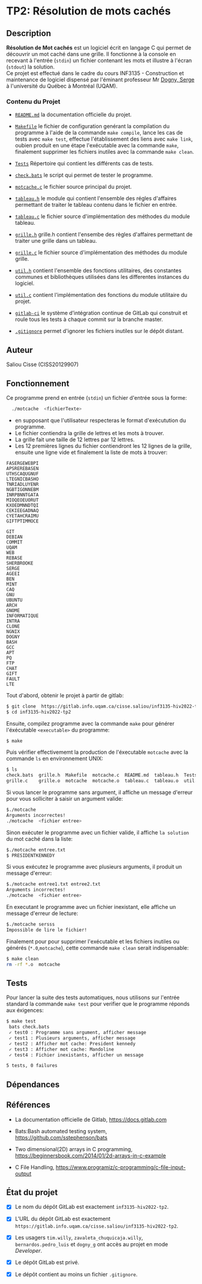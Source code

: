 # TP2: Résolution de mots cachés 
## Description
**Résolution de Mot cachés** est un logiciel écrit en langage C qui permet de découvrir un mot caché dans une grille.  Il fonctionne à la console en recevant à l'entrée (`stdin`) un fichier contenant les mots et illustre à l'écran (`stdout`) la solution. \
Ce projet est effectué dans le cadre du cours INF3135 - Construction et maintenance de logiciel dispensé par l'éminant professeur Mr [Dogny, Serge](https://gitlab.info.uqam.ca/dogny_g) à l'université du Québec à Montréal (UQAM).


### Contenu du Projet 

* [`README.md`](README.md) la documentation officielle du projet.
* [`Makefile`](Makefile) le fichier de configuration genérant la compilation du programme à l'aide de la commande `make compile`, lance les cas de tests avec `make test`, effectue l'établissement des liens avec `make link`, oubien produit en une étape l'exécutable avec la commande `make`, finalement supprimer les fichiers inutiles avec la commande `make clean`.

* [`Tests`](Tests) Répertoire qui contient les différents cas de tests.
* [`check.bats`](check.bats) le script qui permet de tester le programme. 
* [`motcache.c`](motcache.c) le fichier source principal du projet.
* [`tableau.h`](tableau.h) le module qui contient l'ensemble des régles d'affaires permettant de traiter le tableau contenu dans le fichier en entrée.
* [`tableau.c`](tableau.c) le fichier source d'implémentation des méthodes du module tableau.
* [`grille.h`](grille.h) grille.h contient l'ensembe des règles d'affaires permettant de traiter une grille dans un tableau.
* [`grille.c`](grille.c) le fichier source d'implémentation des méthodes du module grille.
* [`util.h`](util.h) contient l'ensemble des fonctions utilitaires, des constantes communes et bibliothèques utilisées dans les differentes instances du logiciel.
* [`util.c`](util.c) contient l'implémentation des fonctions du module utilitaire du projet.
* [`gitlab-ci`](#) le système d’intégration continue de GitLab qui construit et roule tous les tests à chaque commit sur la branche master.
* [`.gitignore`](.gitignore) permet d'ignorer les fichiers inutiles sur le dépôt distant.




## Auteur 
Saliou Cisse (CISS20129907)

## Fonctionnement
Ce programme prend en entrée (`stdin`) un fichier d'entrée sous la forme:

```sh
  ./motcache  <fichierTexte>
```

* en supposant que l'utilisateur respecteras le format d'exécutution du programme.
* Le fichier contiendra la grille de lettres et les mots à trouver. 
* La grille fait une taille de 12 lettres par 12 lettres.
* Les 12 premières lignes du fichier contiendront les 12
lignes de la grille, ensuite une ligne vide et finalement la liste de mots à trouver:
```text
FASERGEWEBPI
APSREREBASEN
UTHSCAQUGNUF
LTEGNICBASHO
TNRIADLUYENR
NGBTIGONNEBM
INRPBNNTGATA
MIOQEOEUORUT
KXOEDMNNDTQI
CEKIEEGADNAQ
CYETAHCRAIMU
GIFTPTIMMOCE

GIT
DEBIAN
COMMIT
UQAM
WEB
REBASE
SHERBROOKE
SERGE
AGEEI
BEN
MINT
CAQ
GNU
UBUNTU
ARCH
GNOME
INFORMATIQUE
INTRA
CLONE
NGNIX
DOGNY
BASH
GCC
APT
PQ
FTP
CHAT
GIFT
FAULT
LTE
```

Tout d'abord, obtenir le projet à partir de gitlab:

```sh
$ git clone  https://gitlab.info.uqam.ca/cisse.saliou/inf3135-hiv2022-tp2 
$ cd inf3135-hiv2022-tp2
```
Ensuite, compilez programme avec la  commande `make` pour générer l'éxécutable `<executable>` du programme:

```sh
$ make
```

Puis vérifier effectivememt la production de l'éxecutable `motcache` avec la commande `ls` en environnement UNIX:

```sh
$ ls 
check.bats  grille.h  Makefile  motcache.c  README.md  tableau.h  Tests   util.h
grille.c    grille.o  motcache  motcache.o  tableau.c  tableau.o  util.c  util.o
```
Si vous lancer le programme sans argument, il affiche un message d'erreur pour vous solliciter à saisir un argument valide:


```sh
$./motcache
Arguments incorrectes!
./motcache  <fichier entree>
```

Sinon exécuter le programme avec un fichier valide, il affiche `la solution` du mot caché dans la liste:

```sh
$./motcache entree.txt
$ PRESIDENTKENNEDY
```

Si vous exécutez le programme avec plusieurs arguments, il produit un message d'erreur:

```sh
$./motcache entree1.txt entree2.txt 
Arguments incorrectes!
./motcache  <fichier entree>
```

En executant le programme avec un fichier inexistant, elle affiche un message d'erreur de lecture: 

```sh
$./motcache sersss
Impossible de lire le fichier!
```

Finalement pour pour supprimer l'exécutable et les fichiers inutiles ou  générés (`*.0`,`motcache`), cette commande `make clean` serait indispensable:

```sh
$ make clean
rm -rf *.o  motcache
```


## Tests 

Pour lancer la suite des tests automatiques, nous utilisons sur l'entrée standard la commande `make test` pour verifier que le programme réponds aux éxigences:

```sh
$ make test
 bats check.bats
 ✓ test0 : Programme sans argument, afficher message
 ✓ test1 : Plusieurs arguments, afficher message
 ✓ test2 : Afficher mot cache: President kennedy
 ✓ test3 : Afficher mot cache: Mandoline
 ✓ test4 : Fichier inexistants, afficher un message

5 tests, 0 failures
```

## Dépendances 

## Références

* La documentation officielle de Gitlab, <https://docs.gitlab.com>  
* Bats:Bash automated testing system, <https://github.com/sstephenson/bats>
* Two dimensional(2D) arrays in C programming, <https://beginnersbook.com/2014/01/2d-arrays-in-c-example>

* C File Handling, <https://www.programiz/c-programming/c-file-input-output> 

## État du projet 

* [x] Le nom du dépôt GitLab est exactement `inf3135-hiv2022-tp2`. 
* [x] L'URL du dépôt GitLab est exactement  `https://gitlab.info.uqam.ca/cisse.saliou/inf3135-hiv2022-tp2`.
  
* [x] Les usagers `tim.willy`, `zavaleta_chuquicaja.willy`, `bernardos.pedro_luis` et `dogny_g` ont accès au projet en mode *Developer*.
* [x] Le dépôt GitLab est privé.
* [x] Le dépôt contient au moins un fichier `.gitignore`.


